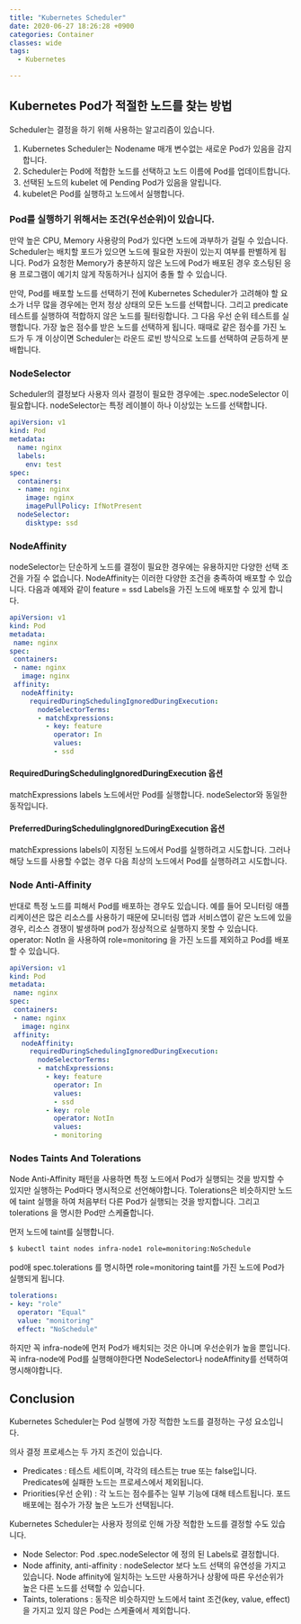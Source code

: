 ```yaml
---
title: "Kubernetes Scheduler"
date: 2020-06-27 18:26:28 +0900
categories: Container
classes: wide
tags:
  - Kubernetes

---
```

## Kubernetes Pod가 적절한 노드를 찾는 방법
Scheduler는 결정을 하기 위해 사용하는 알고리즘이 있습니다. 

1. Kubernetes Scheduler는 Nodename 매개 변수없는 새로운 Pod가 있음을 감지합니다. 
2. Scheduler는 Pod에 적합한 노드를 선택하고 노드 이름에 Pod를 업데이트합니다.
3. 선택된 노드의 kubelet 에 Pending Pod가 있음을 알립니다.
4. kubelet은 Pod를 실행하고 노드에서 실행합니다.

### Pod를 실행하기 위해서는 조건(우선순위)이 있습니다.
만약 높은 CPU, Memory 사용량의 Pod가 있다면 노드에 과부하가 걸릴 수 있습니다. 
Scheduler는 배치할 포드가 있으면 노드에 필요한 자원이 있는지 여부를 판별하게 됩니다.
Pod가 요청한 Memory가 충분하지 않은 노드에 Pod가 배포된 경우 호스팅된 응용 프로그램이 예기치 않게 작동하거나 심지어 충돌 할 수 있습니다.

만약, Pod를 배포할 노드를 선택하기 전에 Kubernetes Scheduler가 고려해야 할 요소가 너무 많을 경우에는 먼저 정상 상태의 모든 노드를 선택합니다.
그리고 predicate 테스트를 실행하여 적합하지 않은 노드를 필터링합니다. 그 다음 우선 순위 테스트를 실행합니다. 가장 높은 점수를 받은 노드를 선택하게 됩니다.
때때로 같은 점수를 가진 노드가 두 개 이상이면 Scheduler는 라운드 로빈 방식으로 노드를 선택하여 균등하게 분배합니다.


### NodeSelector
Scheduler의 결정보다 사용자 의사 결정이 필요한 경우에는  .spec.nodeSelector 이 필요합니다.
nodeSelector는 특정 레이블이 하나 이상있는 노드를 선택합니다. 

```yaml
apiVersion: v1
kind: Pod
metadata:
  name: nginx
  labels:
    env: test
spec:
  containers:
  - name: nginx
    image: nginx
    imagePullPolicy: IfNotPresent
  nodeSelector:
    disktype: ssd
```

### NodeAffinity
nodeSelector는 단순하게 노드를 결정이 필요한 경우에는 유용하지만 다양한 선택 조건을 가질 수 없습니다. 
NodeAffinity는 이러한 다양한 조건을 충족하여 배포할 수 있습니다.
다음과 예제와 같이 feature = ssd Labels을 가진 노드에 배포할 수 있게 합니다.
```yaml
apiVersion: v1
kind: Pod
metadata:
 name: nginx
spec:
 containers:
 - name: nginx
   image: nginx
 affinity:
   nodeAffinity:
     requiredDuringSchedulingIgnoredDuringExecution:
       nodeSelectorTerms:
       - matchExpressions:
         - key: feature
           operator: In
           values:
           - ssd

```

#### RequiredDuringSchedulingIgnoredDuringExecution 옵션
matchExpressions labels 노드에서만 Pod를 실행합니다. nodeSelector와 동일한 동작입니다.

#### PreferredDuringSchedulingIgnoredDuringExecution 옵션
matchExpressions labels이 지정된 노드에서 Pod를 실행하려고 시도합니다. 
그러나 해당 노드를 사용할 수없는 경우 다음 최상의 노드에서 Pod를 실행하려고 시도합니다.


### Node Anti-Affinity
반대로 특정 노드를 피해서 Pod를 배포하는 경우도 있습니다.
예를 들어 모니터링 애플리케이션은 많은 리소스를 사용하기 때문에 모니터링 앱과 서비스앱이 같은 노드에 있을 경우, 리소스 경쟁이 발생하며 pod가 정상적으로 실행하지 못할 수 있습니다.
operator: NotIn 을 사용하여 role=monitoring 을 가진 노드를 제외하고 Pod를 배포할 수 있습니다.

```yaml
apiVersion: v1
kind: Pod
metadata:
 name: nginx
spec:
 containers:
 - name: nginx
   image: nginx
 affinity:
   nodeAffinity:
     requiredDuringSchedulingIgnoredDuringExecution:
       nodeSelectorTerms:
       - matchExpressions:
         - key: feature
           operator: In
           values:
           - ssd
         - key: role
           operator: NotIn
           values:
           - monitoring
```

###  Nodes Taints And Tolerations
Node Anti-Affinity 패턴을 사용하면 특정 노드에서 Pod가 실행되는 것을 방지할 수 있지만 실행하는 Pod마다 명시적으로 선언해야합니다. 
Tolerations은 비슷하지만 노드에 taint 실행을 하여 처음부터 다른 Pod가 실행되는 것을 방지합니다. 그리고 tolerations 을 명시한 Pod만 스케쥴합니다.

먼저 노드에 taint를 실행합니다.
```bash
$ kubectl taint nodes infra-node1 role=monitoring:NoSchedule
```

pod애 spec.tolerations 를 명시하면 role=monitoring taint를 가진 노드에 Pod가 실행되게 됩니댜.

```yaml
tolerations:
- key: "role"
  operator: "Equal"
  value: "monitoring"
  effect: "NoSchedule"
```

하지만 꼭 infra-node에 먼저 Pod가 배치되는 것은 아니며 우선순위가 높을 뿐입니다. 꼭 infra-node에 Pod를 실행해야한다면 NodeSelector나 nodeAffinity를 선택하여 명시해야합니다.

## Conclusion
Kubernetes Scheduler는 Pod 실행에 가장 적합한 노드를 결정하는 구성 요소입니다.

의사 결정 프로세스는 두 가지 조건이 있습니다.
  * Predicates : 테스트 세트이며, 각각의 테스트는 true 또는 false입니다. Predicates에 실패한 노드는 프로세스에서 제외됩니다.
  * Priorities(우선 순위) : 각 노드는 점수를주는 일부 기능에 대해 테스트됩니다. 포드 배포에는 점수가 가장 높은 노드가 선택됩니다.

Kubernetes Scheduler는 사용자 정의로 인해 가장 적합한 노드를 결정할 수도 있습니다.
  * Node Selector: Pod .spec.nodeSelector 에 정의 된 Labels로 결정합니다.
  * Node affinity, anti-affinity : nodeSelector 보다 노드 선택의 유연성을 가지고 있습니다. Node affinity에 일치하는 노드만 사용하거나 상황에 따른 우선순위가 높은 다른 노드를 선택할 수 있습니다.
  * Taints, tolerations : 동작은 비슷하지만 노드에서 taint 조건(key, value, effect)을 가지고 있지 않은 Pod는 스케쥴에서 제외합니다.